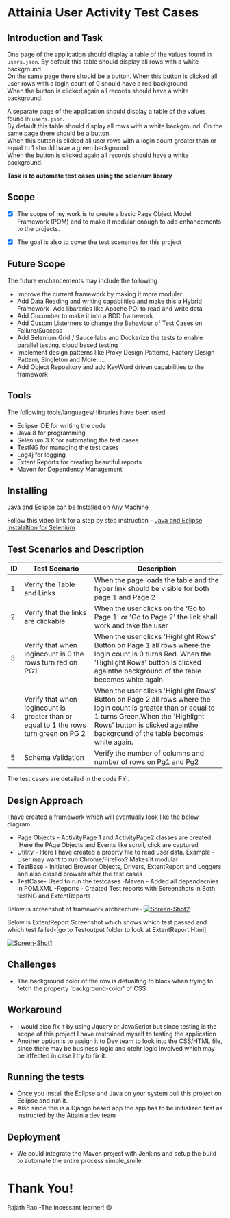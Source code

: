 # Attainia User Activity Test Cases

## Introduction and Task

One page of the application should display a table of the values found in `users.json`.  By default this table should display all rows with a white background.  
On the same page there should be a button.  When this button is clicked all user rows with a login count of 0 should have a red background.  
When the button is clicked again all records should have a white background.

A separate page of the application should display a table of the values found in `users.json`.  
By default this table should display all rows with a white background.  On the same page there should be a button.  
When this button is clicked all user rows with a login count greater than or equal to 1 should have a green background.  
When the button is clicked again all records should have a white background.

**Task is to automate test cases using the selenium library**


## Scope

- [x] The scope of my work is to create a basic Page Object Model Framework (POM) and to make it modular enough to add enhancements to the projects.

- [x] The goal is also to cover the test scenarios for this project

## Future Scope
The future enchancements may include the following 

 - Improve the current framework by making it more modular
 - Add Data Reading and writing capabilities and make this a Hybrid Framework- Add libararies like Apache POI to read and write data
 - Add Cucumber to make it into a BDD framework 
 - Add Custom Listerners to change the Behaviour of Test Cases on Failure/Success
 - Add Selenium Grid / Sauce labs and Dockerize the tests to enable parallel testing, cloud based testing 
 - Implement design patterns like Proxy Design Patterns, Factory Design Pattern, Singleton and More.....
 - Add Object Repository and add KeyWord driven capabilities to the framework
 
 ## Tools
 
 The following tools/languages/ libraries have been used
 
 <ul type="square">
<li>Eclipse IDE for writing the code</li>
<li>Java 8 for programming </li>
<li>Selenium 3.X for automating the test cases</li>
<li>TestNG for managing the test cases</li>
<li>Log4j for logging</li>
<li>Extent Reports for creating beautiful reports</li>
<li>Maven for Dependency Management</li>
</ul>

## Installing 

Java and Eclipse can be Installed on Any Machine 

Follow this video link for a step by step instruction - [Java and Eclipse instalaltion for Selenium](https://www.youtube.com/watch?v=lLKXeuRyyfY)


## Test Scenarios and Description
| ID |Test Scenario | Description
|---|------------- | -------------
| 1 |Verify the Table and Links  | When the page loads the table and the hyper link should be visible for both page 1 and Page 2
| 2 |Verify that the links are clickable  | When the user clicks on the 'Go to Page 1' or 'Go to Page 2' the link shall work and take the user 
| 3 |Verify that when logincount is 0 the rows turn red on PG1 | When the user clicks 'Highlight Rows' Button on Page 1 all rows where the login count is 0 turns Red. When the 'Highlight Rows' button is clicked againthe background of the table becomes white again.
| 4 |Verify that when logincount is greater than or equal to 1 the rows turn green on PG 2 | When the user clicks 'Highlight Rows' Button on Page 2 all rows where the login count is greater than or equal to 1 turns Green.When the 'Highlight Rows' button is clicked againthe background of the table becomes white again.
| 5 |Schema Validation | Verify the number of columns and number of rows on Pg1 and Pg2

The test cases are detailed in the code FYI.

## Design Approach

I have created a framework which will eventually look like the below diagram. 

 - Page Objects - ActivityPage 1 and ActivityPage2 classes are created .Here the PAge Objects and Events like scroll, click are captured
 - Utility - Here I have created a proprty file to read user data. Example - User may want to run Chrome/FireFox? Makes it modular
 - TestBase - Initiated Browser Objects, Drivers, ExtentReport and Loggers and also closed browser after the test cases
 - TestCase- Used to run the testcases
 -Maven - Added all dependecnies in POM.XML 
 -Reports - Created Test reports with Screenshots in Both testNG and ExtentReports
 
Below is screenshot of framework architecture- 
<a href="https://ibb.co/8mv28H7"><img src="https://i.ibb.co/FhZJ7FD/Screen-Shot2.png" alt="Screen-Shot2" border="0"></a>

Below is ExtentReport Screenshot which shows which test passed and which test failed-[go to Testoutput folder to look at ExtentReport.Html]

<a href="https://ibb.co/JCPk0FG"><img src="https://i.ibb.co/t35CkPv/Screen-Shot1.png" alt="Screen-Shot1" border="0"></a>

## Challenges

- The background color of the row is defualting to black when trying to fetch the property 'background-color' of CSS

## Workaround

- I would also fix it by using Jquery or JavaScript but since testing is the scope of this project I have restrained myself to testing the application
- Another option is to assign it to Dev team to look into the CSS/HTML file, since there may be business logic and otehr logic involved which may be affected in case I try to fix it.


## Running the tests

- Once you install the Eclipse and Java on your system pull this project on Eclipse and run it. 
- Also since this is a Django based app the app has to be initialized first as instructed by the Attainia dev team


## Deployment

- We could integrate the Maven project with Jenkins and setup the build to automate the entire process
simple_smile
# Thank You! 
Rajath Rao -The incessant learner! :smile:

